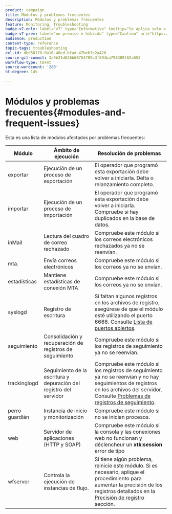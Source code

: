 ```yaml
---
product: campaign
title: Módulos y problemas frecuentes
description: Módulos y problemas frecuentes
feature: Monitoring, Troubleshooting
badge-v7-only: label="v7" type="Informative" tooltip="Se aplica solo a Campaign Classic v7"
badge-v7-prem: label="on-premise e híbrido" type="Caution" url="https://experienceleague.adobe.com/docs/campaign-classic/using/installing-campaign-classic/architecture-and-hosting-models/hosting-models-lp/hosting-models.html?lang=es" tooltip="Se aplica solo a implementaciones On-premise e híbridas"
audience: production
content-type: reference
topic-tags: troubleshooting
exl-id: dbd50178-0a16-46ed-bfad-47beb3c2a420
source-git-commit: 3a9b21d626b60754789c3f594ba798309f62a553
workflow-type: tm+mt
source-wordcount: '280'
ht-degree: 14%

---
```


# Módulos y problemas frecuentes{#modules-and-frequent-issues}



Esta es una lista de módulos afectados por problemas frecuentes:

<table> 
 <thead> 
  <tr> 
   <th> Módulo </th> 
   <th> Ámbito de ejecución </th> 
   <th> Resolución de problemas </th> 
  </tr> 
 </thead> 
 <tbody> 
  <tr> 
   <td> exportar </td> 
   <td> Ejecución de un proceso de exportación<br /> </td> 
   <td> El operador que programó esta exportación debe volver a iniciarla. Delta o relanzamiento completo.<br /> </td> 
  </tr> 
  <tr> 
   <td> importar </td> 
   <td> Ejecución de un proceso de importación<br /> </td> 
   <td> El operador que programó esta exportación debe volver a iniciarla. Compruebe si hay duplicados en la base de datos.<br /> </td> 
  </tr> 
  <tr> 
   <td> inMail </td> 
   <td> Lectura del cuadro de correo rechazado<br /> </td> 
   <td> Compruebe este módulo si los correos electrónicos rechazados ya no se reenvían.<br /> </td> 
  </tr> 
  <tr> 
   <td> mta. </td> 
   <td> Envía correos electrónicos<br /> </td> 
   <td> Compruebe este módulo si los correos ya no se envían.<br /> </td> 
  </tr> 
  <tr> 
   <td> estadísticas </td> 
   <td> Mantiene estadísticas de conexión MTA<br /> </td> 
   <td> Compruebe este módulo si los correos ya no se envían.<br /> </td> 
  </tr> 
  <tr> 
   <td> syslogd </td> 
   <td> Registro de escritura<br /> </td> 
   <td> Si faltan algunos registros en los archivos de registro, asegúrese de que el módulo esté utilizando el puerto 6666. Consulte <a href="../../production/using/general-architecture.md#list-of-open-ports" target="_blank">Lista de puertos abiertos</a>.<br /> </td> 
  </tr> 
  <tr> 
   <td> seguimiento </td> 
   <td> Consolidación y recuperación de registros de seguimiento<br /> </td> 
   <td> Compruebe este módulo si los registros de seguimiento ya no se reenvían.<br /> </td> 
  </tr> 
  <tr> 
   <td> trackinglogd </td> 
   <td> Seguimiento de la escritura y depuración del registro del servidor<br /> </td> 
   <td> Compruebe este módulo si los registros de seguimiento ya no se reenvían y no hay seguimientos de registros en los archivos del servidor. Consulte <a href="../../production/using/tracking-logs-issues.md" target="_blank">Problemas de registros de seguimiento</a>.<br /> </td> 
  </tr> 
  <tr> 
   <td> perro guardián </td> 
   <td> Instancia de inicio y monitorización<br /> </td> 
   <td> Compruebe este módulo si no se inician procesos.<br /> </td> 
  </tr> 
  <tr> 
   <td> web </td> 
   <td> Servidor de aplicaciones (HTTP y SOAP)<br /> </td> 
   <td> Compruebe este módulo si la consola y las conexiones web no funcionan y déclencheur un <strong>xtk:session</strong> error de tipo<br /> </td> 
  </tr> 
  <tr> 
   <td> wfserver </td> 
   <td> Controla la ejecución de instancias de flujo.<br /> </td> 
   <td> Si tiene algún problema, reinicie este módulo. Si es necesario, aplique el procedimiento para aumentar la precisión de los registros detallados en la <a href="../../production/using/log-precision.md" target="_blank">Precisión de registro</a> sección.<br /> </td> 
  </tr> 
 </tbody> 
</table>
